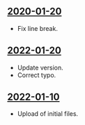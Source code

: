 ## [2020-01-20](https://github.com/faktaoklimatu/graphics/blob/dd3e534a52a8a3ec3aa5eef05ee66a3da9f03712/data-visualization/policies/european-union/fit-for-55/cs-fit-for-55.ai)

- Fix line break.

## [2022-01-20](https://github.com/faktaoklimatu/graphics/blob/9547ebd0aa6e7fc11e7ff8d6f6f36b7a61631d0d/data-visualization/policies/european-union/fit-for-55/cs-fit-for-55.ai)

- Update version.
- Correct typo.

## [2022-01-10](https://github.com/faktaoklimatu/graphics/blob/bc2ac202da0c56892a59302b5f1670319ee80bd4/data-visualization/policies/european-union/fit-for-55/cs-fit-for-55.ai)

- Upload of initial files.

